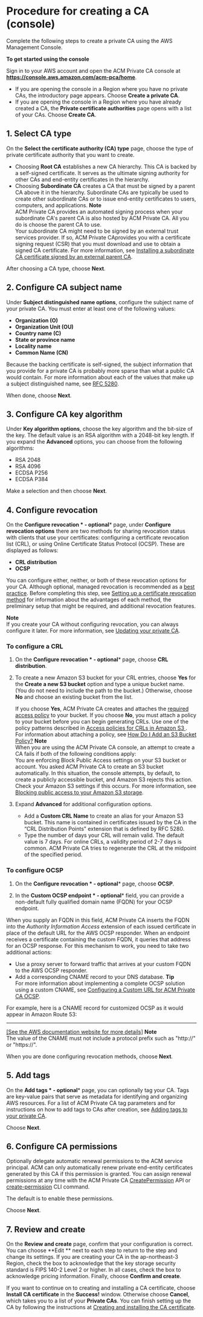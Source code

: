 # Procedure for creating a CA \(console\)<a name="Create-CA-console"></a>

Complete the following steps to create a private CA using the AWS Management Console\.

**To get started using the console**

Sign in to your AWS account and open the ACM Private CA console at **[https://console\.aws\.amazon\.com/acm\-pca/home](https://console.aws.amazon.com/acm-pca/home)**\. 
+ If you are opening the console in a Region where you have no private CAs, the introductory page appears\. Choose **Create a private CA**\. 
+ If you are opening the console in a Region where you have already created a CA, the **Private certificate authorities** page opens with a list of your CAs\. Choose **Create CA**\.

## 1\. Select CA type<a name="PcaCreateCaType"></a>

On the **Select the certificate authority \(CA\) type** page, choose the type of private certificate authority that you want to create\. 
+ Choosing **Root CA** establishes a new CA hierarchy\. This CA is backed by a self\-signed certificate\. It serves as the ultimate signing authority for other CAs and end\-entity certificates in the hierarchy\.
+ Choosing **Subordinate CA** creates a CA that must be signed by a parent CA above it in the hierarchy\. Subordinate CAs are typically be used to create other subordinate CAs or to issue end\-entity certificates to users, computers, and applications\. 
**Note**  
ACM Private CA provides an automated signing process when your subordinate CA's parent CA is also hosted by ACM Private CA\. All you do is choose the parent CA to use\.  
Your subordinate CA might need to be signed by an external trust services provider\. If so, ACM Private CAprovides you with a certificate signing request \(CSR\) that you must download and use to obtain a signed CA certificate\. For more information, see [Installing a subordinate CA certificate signed by an external parent CA](PCACertInstall.md#InstallSubordinateExternal)\.

After choosing a CA type, choose **Next**\.

## 2\. Configure CA subject name<a name="PcaCreateCaName"></a>

Under **Subject distinguished name options**, configure the subject name of your private CA\. You must enter at least one of the following values:
+ **Organization \(O\)**
+ **Organization Unit \(OU\)**
+ **Country name \(C\)**
+ **State or province name**
+ **Locality name**
+ **Common Name \(CN\)**

Because the backing certificate is self\-signed, the subject information that you provide for a private CA is probably more sparse than what a public CA would contain\. For more information about each of the values that make up a subject distinguished name, see [RFC 5280](https://datatracker.ietf.org/doc/html/rfc5280#section-4.1.2.4)\.

 When done, choose **Next**\.

## 3\. Configure CA key algorithm<a name="PcaCreateKeyAlg"></a>

Under **Key algorithm options**, choose the key algorithm and the bit\-size of the key\. The default value is an RSA algorithm with a 2048\-bit key length\. If you expand the **Advanced** options, you can choose from the following algorithms: 
+ RSA 2048
+ RSA 4096
+ ECDSA P256
+ ECDSA P384

Make a selection and then choose **Next**\. 

## 4\. Configure revocation<a name="PcaCreateRevocation"></a>

On the **Configure revocation * \- optional*** page, under **Configure revocation options** there are two methods for sharing revocation status with clients that use your certificates: configuring a certificate revocation list \(CRL\), or using Online Certificate Status Protocol \(OCSP\)\. These are displayed as follows:
+ **CRL distribution**
+ **OCSP**

You can configure either, neither, or both of these revocation options for your CA\. Although optional, managed revocation is recommended as a [best practice](ca-best-practices.md)\. Before completing this step, see [Setting up a certificate revocation method](revocation-setup.md) for information about the advantages of each method, the preliminary setup that might be required, and additional revocation features\.

**Note**  
If you create your CA without configuring revocation, you can always configure it later\. For more information, see [Updating your private CA](PCAUpdateCA.md)\. 

### To configure a CRL<a name="collapsible-section-2"></a>

1. On the **Configure revocation * \- optional*** page, choose **CRL distribution**\.

1. To create a new Amazon S3 bucket for your CRL entries, choose **Yes** for the **Create a new S3 bucket** option and type a unique bucket name\. \(You do not need to include the path to the bucket\.\) Otherwise, choose **No** and choose an existing bucket from the list\. 

   If you choose **Yes**, ACM Private CA creates and attaches the [required access policy](crl-planning.md#s3-policies) to your bucket\. If you choose **No**, you must attach a policy to your bucket before you can begin generating CRLs\. Use one of the policy patterns described in [Access policies for CRLs in Amazon S3 ](crl-planning.md#s3-policies)\. For information about attaching a policy, see [How Do I Add an S3 Bucket Policy?](https://docs.aws.amazon.com/AmazonS3/latest/user-guide/add-bucket-policy.html)
**Note**  
When you are using the ACM Private CA console, an attempt to create a CA fails if both of the following conditions apply:  
You are enforcing Block Public Access settings on your S3 bucket or account\.
You asked ACM Private CA to create an S3 bucket automatically\.
In this situation, the console attempts, by default, to create a publicly accessible bucket, and Amazon S3 rejects this action\. Check your Amazon S3 settings if this occurs\. For more information, see [Blocking public access to your Amazon S3 storage](https://docs.aws.amazon.com/AmazonS3/latest/userguide/access-control-block-public-access.html)\.

1. Expand **Advanced** for additional configuration options\.
   + Add a **Custom CRL Name** to create an alias for your Amazon S3 bucket\. This name is contained in certificates issued by the CA in the “CRL Distribution Points" extension that is defined by RFC 5280\.
   + Type the number of days your CRL will remain valid\. The default value is 7 days\. For online CRLs, a validity period of 2\-7 days is common\. ACM Private CA tries to regenerate the CRL at the midpoint of the specified period\. 

### To configure OCSP<a name="collapsible-section-1"></a>

1. On the **Configure revocation * \- optional*** page, choose **OCSP**\.

1. In the **Custom OCSP endpoint * \- optional*** field, you can provide a non\-default fully qualified domain name \(FQDN\) for your OCSP endpoint\.

When you supply an FQDN in this field, ACM Private CA inserts the FQDN into the *Authority Information Access* extension of each issued certificate in place of the default URL for the AWS OCSP responder\. When an endpoint receives a certificate containing the custom FQDN, it queries that address for an OCSP response\. For this mechanism to work, you need to take two additional actions:
   + Use a proxy server to forward traffic that arrives at your custom FQDN to the AWS OCSP responder\.
   + Add a corresponding CNAME record to your DNS database\. 
**Tip**  
For more information about implementing a complete OCSP solution using a custom CNAME, see [Configuring a Custom URL for ACM Private CA OCSP](ocsp-customize.md)\.

   For example, here is a CNAME record for customized OCSP as it would appear in Amazon Route 53:   
****    
[\[See the AWS documentation website for more details\]](http://docs.aws.amazon.com/acm-pca/latest/userguide/Create-CA-console.html)
**Note**  
The value of the CNAME must not include a protocol prefix such as "http://" or "https://"\.

When you are done configuring revocation methods, choose **Next**\.

## 5\. Add tags<a name="PcaCreateAddTags"></a>

On the **Add tags * \- optional*** page, you can optionally tag your CA\. Tags are key\-value pairs that serve as metadata for identifying and organizing AWS resources\. For a list of ACM Private CA tag parameters and for instructions on how to add tags to CAs after creation, see [Adding tags to your private CA](PcaCaTagging.md)\.

Choose **Next**\.

## 6\. Configure CA permissions<a name="PcaCreateAcmPerms"></a>

Optionally delegate automatic renewal permissions to the ACM service principal\. ACM can only automatically renew private end\-entity certificates generated by this CA if this permission is granted\. You can assign renewal permissions at any time with the ACM Private CA [CreatePermission](https://docs.aws.amazon.com/acm-pca/latest/APIReference/API_CreatePermission.html) API or [create\-permission](https://docs.aws.amazon.com/cli/latest/reference/acm-pca/create-permission.html) CLI command\.

The default is to enable these permissions\.

Choose **Next**\.

## 7\. Review and create<a name="PcaCreateReview"></a>

On the **Review and create** page, confirm that your configuration is correct\. You can choose **Edit ** next to each step to return to the step and change its settings\. If you are creating your CA in the ap\-northeast\-3 Region, check the box to acknowledge that the key storage security standard is FIPS 140\-2 Level 2 or higher\. In all cases, check the box to acknowledge pricing information\. Finally, choose **Confirm and create**\.

If you want to continue on to creating and installing a CA certificate, choose **Install CA certificate** in the **Success\!** window\. Otherwise choose **Cancel**, which takes you to a list of your **Private CAs**\. You can finish setting up the CA by following the instructions at [Creating and installing the CA certificate](PCACertInstall.md)\. 